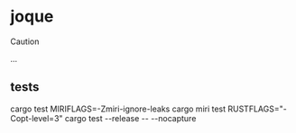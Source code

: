 # joque
> [!CAUTION]
> ...

## tests
cargo test
MIRIFLAGS=-Zmiri-ignore-leaks cargo miri test
RUSTFLAGS="-Copt-level=3" cargo test --release  -- --nocapture
